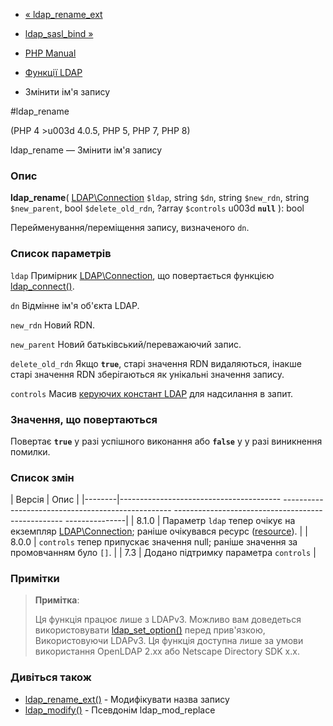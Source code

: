 - [« ldap_rename_ext](function.ldap-rename-ext.md)
- [ldap_sasl_bind »](function.ldap-sasl-bind.md)

- [PHP Manual](index.md)
- [Функції LDAP](ref.ldap.md)
- Змінити ім'я запису

#ldap_rename

(PHP 4 \>u003d 4.0.5, PHP 5, PHP 7, PHP 8)

ldap_rename — Змінити ім'я запису

### Опис

**ldap_rename**(
[LDAP\Connection](class.ldap-connection.md) `$ldap`,
string `$dn`,
string `$new_rdn`,
string `$new_parent`,
bool `$delete_old_rdn`,
?array `$controls` u003d **`null`**
): bool

Перейменування/переміщення запису, визначеного `dn`.

### Список параметрів

`ldap`
Примірник [LDAP\Connection](class.ldap-connection.md), що повертається
функцією [ldap_connect()](function.ldap-connect.md).

`dn`
Відмінне ім'я об'єкта LDAP.

`new_rdn`
Новий RDN.

`new_parent`
Новий батьківський/переважаючий запис.

`delete_old_rdn`
Якщо **`true`**, старі значення RDN видаляються, інакше старі значення
RDN зберігаються як унікальні значення запису.

`controls`
Масив [керуючих констант LDAP](ldap.controls.md) для надсилання в
запит.

### Значення, що повертаються

Повертає **`true`** у разі успішного виконання або **`false`** у
у разі виникнення помилки.

### Список змін

| Версія | Опис |
|--------|---------------------------------------- -------------------------------------------------- -------------------------------------------------- ---------------|
| 8.1.0 | Параметр `ldap` тепер очікує на екземпляр [LDAP\Connection](class.ldap-connection.md); раніше очікувався ресурс ([resource](language.types.resource.md)). |
| 8.0.0 | `controls` тепер припускає значення null; раніше значення за промовчанням було `[]`. |
| 7.3 | Додано підтримку параметра `controls` |

### Примітки

> **Примітка**:
>
> Ця функція працює лише з LDAPv3. Можливо вам
> доведеться використовувати
> [ldap_set_option()](function.ldap-set-option.md) перед прив'язкою,
> Використовуючи LDAPv3. Ця функція доступна лише за умови використання
> OpenLDAP 2.xx або Netscape Directory SDK x.x.

### Дивіться також

- [ldap_rename_ext()](function.ldap-rename-ext.md) - Модифікувати
назва запису
- [ldap_modify()](function.ldap-modify.md) - Псевдонім
ldap_mod_replace
